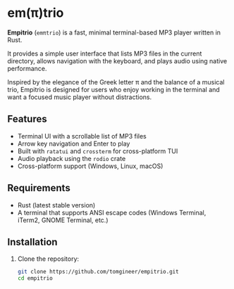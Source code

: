 # em(π)trio
**Empitrio** (`emπtrio`) is a fast, minimal terminal-based MP3 player written in Rust.

It provides a simple user interface that lists MP3 files in the current directory, allows navigation with the keyboard, and plays audio using native performance.

Inspired by the elegance of the Greek letter π and the balance of a musical trio, Empitrio is designed for users who enjoy working in the terminal and want a focused music player without distractions.

## Features

- Terminal UI with a scrollable list of MP3 files
- Arrow key navigation and Enter to play
- Built with `ratatui` and `crossterm` for cross-platform TUI
- Audio playback using the `rodio` crate
- Cross-platform support (Windows, Linux, macOS)

## Requirements

- Rust (latest stable version)
- A terminal that supports ANSI escape codes (Windows Terminal, iTerm2, GNOME Terminal, etc.)

## Installation

1. Clone the repository:

   ```bash
   git clone https://github.com/tomgineer/empitrio.git
   cd empitrio

